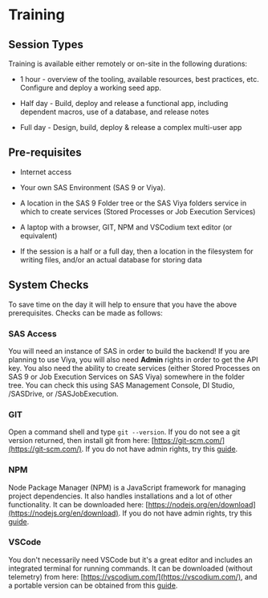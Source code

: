 # Training

## Session Types
Training is available either remotely or on-site in the following durations:

* 1 hour - overview of the tooling, available resources, best practices, etc.  Configure and deploy a working seed app.

* Half day - Build, deploy and release a functional app, including dependent macros, use of a database, and release notes

* Full day - Design, build, deploy & release a complex multi-user app

## Pre-requisites

* Internet access

* Your own SAS Environment (SAS 9 or Viya).

* A location in the SAS 9 Folder tree or the SAS Viya folders service in which to create services (Stored Processes or Job Execution Services)

* A laptop with a browser, GIT, NPM and VSCodium text editor (or equivalent)

* If the session is a half or a full day, then a location in the filesystem for writing files, and/or an actual database for storing data

## System Checks
To save time on the day it will help to ensure that you have the above prerequisites.  Checks can be made as follows:

### SAS Access
You will need an instance of SAS in order to build the backend!  If you are planning to use Viya, you will also need **Admin** rights in order to get the API key.  You also need the ability to create services (either Stored Processes on SAS 9 or Job Execution Services on SAS Viya) somewhere in the folder tree.  You can check this using SAS Management Console, DI Studio, /SASDrive, or /SASJobExecution.

### GIT
Open a command shell and type `git --version`.  If you do not see a git version returned, then install git from here:  [https://git-scm.com/](https://git-scm.com/).  If you do not have admin rights, try this [guide](/guides/windows#git).

### NPM
Node Package Manager (NPM) is a JavaScript framework for managing project dependencies.  It also handles installations and a lot of other functionality.  It can be downloaded here:  [https://nodejs.org/en/download](https://nodejs.org/en/download).  If you do not have admin rights, try this [guide](/guides/windows/npm).

### VSCode
You don't necessarily need VSCode but it's a great editor and includes an integrated terminal for running commands.  It can be downloaded (without telemetry) from here: [https://vscodium.com/](https://vscodium.com/), and a portable version can be obtained from this [guide](/guides/windows#vscode).